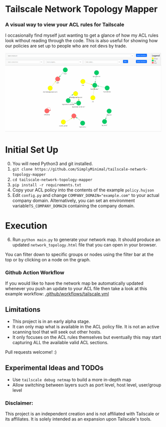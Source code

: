 # Tailscale Network Topology Mapper
### A visual way to view your ACL rules for Tailscale
I occasionally find myself just wanting to get a glance of how my ACL rules look without reading through the code. This is also useful for showing how our policies are set up to people who are not devs by trade.

![alt text](./images/Animation.gif)

# Initial Set Up
0. You will need Python3 and git installed.
1. `git clone https://github.com/SimplyMinimal/tailscale-network-topology-mapper`
2. `cd tailscale-network-topology-mapper`
3. `pip install -r requirements.txt`
4. Copy your ACL policy  into the contents of the example `policy.hujson` 
5. Edit `config.py` and change `COMPANY_DOMAIN="example.com"` to your actual company domain. Alternatively, you can set an environment variable`TS_COMPANY_DOMAIN` containing the company domain.

# Execution
6. Run `python main.py` to generate your network map. It should produce an updated `network_topology.html` file that you can open in your browser.

You can filter down to specific groups or nodes using the filter bar at the top or by clicking on a node on the graph.

### Github Action Workflow
If you would like to have the network map be automatically updated whenever you push an update to your ACL file then take a look at this example workflow:
[.github/workflows/tailscale.yml](https://github.com/SimplyMinimal/tailscale-network-topology-mapper/blob/main/.github/workflows/tailscale.yml)

## Limitations
* This project is in an early alpha stage.
* It can only map what is available in the ACL policy file. It is not an active scanning tool that will seek out other hosts.
* It only focuses on the ACL rules themselves but eventually this may start capturing ALL the available valid ACL sections.

Pull requests welcome! :) 

## Experimental Ideas and TODOs
* Use `tailscale debug netmap` to build a more in-depth map
* Allow switching between layers such as port level, host level, user/group level

### Disclaimer:
This project is an independent creation and is not affiliated with Tailscale or its affiliates. It is solely intended as an expansion upon Tailscale's tools.
